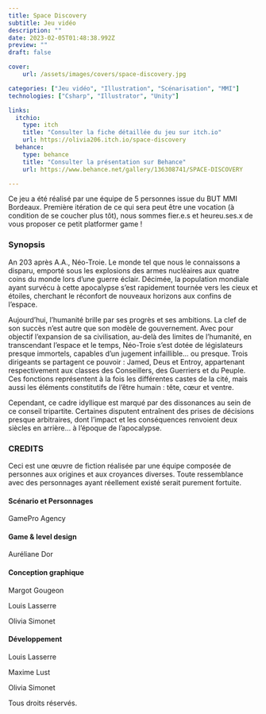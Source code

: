 ```yaml
---
title: Space Discovery
subtitle: Jeu vidéo
description: ""
date: 2023-02-05T01:48:38.992Z
preview: ""
draft: false

cover:
    url: /assets/images/covers/space-discovery.jpg

categories: ["Jeu vidéo", "Illustration", "Scénarisation", "MMI"]
technologies: ["Csharp", "Illustrator", "Unity"]

links:
  itchio:
    type: itch
    title: "Consulter la fiche détaillée du jeu sur itch.io"
    url: https://olivia206.itch.io/space-discovery
  behance:
    type: behance
    title: "Consulter la présentation sur Behance"
    url: https://www.behance.net/gallery/136308741/SPACE-DISCOVERY

---
```

Ce jeu a été réalisé par une équipe de 5 personnes issue du BUT MMI Bordeaux. Première itération de ce qui sera peut être une vocation (à condition de se coucher plus tôt), nous sommes fier.e.s et heureu.ses.x de vous proposer ce petit platformer game !

### Synopsis

An 203 après A.A., Néo-Troie. Le monde tel que nous le connaissons a disparu, emporté sous les explosions des armes nucléaires aux quatre coins du monde lors d’une guerre éclair. Décimée, la population mondiale ayant survécu à cette apocalypse s’est rapidement tournée vers les cieux et étoiles, cherchant le réconfort de nouveaux horizons aux confins de l’espace.

Aujourd’hui, l’humanité brille par ses progrès et ses ambitions. La clef de son succès n’est autre que son modèle de gouvernement. Avec pour objectif l’expansion de sa civilisation, au-delà des limites de l’humanité, en transcendant l’espace et le temps, Néo-Troie s’est dotée de législateurs presque immortels, capables d’un jugement infaillible… ou presque. Trois dirigeants se partagent ce pouvoir : Jamed, Deus et Entroy, appartenant respectivement aux classes des Conseillers, des Guerriers et du Peuple. Ces fonctions représentent à la fois les différentes castes de la cité, mais aussi les éléments constitutifs de l’être humain : tête, cœur et ventre.

Cependant, ce cadre idyllique est marqué par des dissonances au sein de ce conseil tripartite. Certaines disputent entraînent des prises de décisions presque arbitraires, dont l’impact et les conséquences renvoient deux siècles en arrière… à l’époque de l’apocalypse.


### CREDITS

Ceci est une œuvre de fiction réalisée par une équipe composée de personnes aux origines et aux croyances diverses. Toute ressemblance avec des personnages ayant réellement existé serait purement fortuite.

#### Scénario et Personnages

GamePro Agency

#### Game & level design

Auréliane Dor

#### Conception graphique

Margot Gougeon

Louis Lasserre

Olivia Simonet

#### Développement

Louis Lasserre

Maxime Lust

Olivia Simonet

Tous droits réservés.